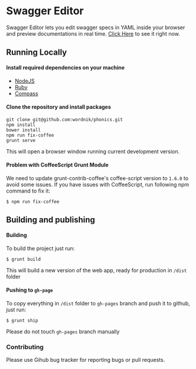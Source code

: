 # Swagger Editor

Swagger Editor lets you edit swagger specs in YAML inside your browser and preview documentations in real time.
[Click Here](http://wordnik.github.io/swagger-editor) to see it right now.

## Running Locally

#### Install required dependencies on your machine
 * [NodeJS](http://nodejs.org/)
 * [Ruby](https://www.ruby-lang.org/en/)
 * [Compass](http://compass-style.org/)


#### Clone the repository and install packages

    git clone git@github.com:wordnik/phonics.git
    npm install
    bower install
    npm run fix-coffee
    grunt serve

This will open a browser window running current development version.

#### Problem with CoffeeScript Grunt Module

We need to update grunt-contrib-coffee's coffee-script version to `1.6.0` to avoid some issues. If you have issues with CoffeeScript, run following npm command to fix it: 

```
$ npm run fix-coffee
```

## Building and publishing

#### Building
To build the project just run: 

```
$ grunt build
```
This will build a new version of the web app, ready for production in `/dist` folder

#### Pushing to `gh-page`

To copy everything in `/dist` folder to `gh-pages` branch and push it to github, just run:

```
$ grunt ship
```
Please do not touch `gh-pages` branch manually


### Contributing
Please use Gihub bug tracker for reporting bugs or pull requests.
